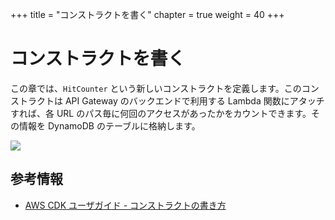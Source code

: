 +++
title = "コンストラクトを書く"
chapter = true
weight = 40
+++

# コンストラクトを書く

この章では、`HitCounter` という新しいコンストラクトを定義します。このコンストラクトは
API Gateway のバックエンドで利用する Lambda 関数にアタッチすれば、各 URL
のパス毎に何回のアクセスがあったかをカウントできます。その情報を DynamoDB のテーブルに格納します。

![](/images/hit-counter.png)

## 参考情報

- [AWS CDK ユーザガイド - コンストラクトの書き方](https://docs.aws.amazon.com/cdk/latest/guide/constructs.html#constructs_author)

